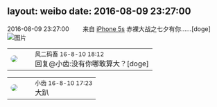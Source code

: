 layout: weibo
date: 2016-08-09 23:27:00
---
<meta name="referrer" content="no-referrer" />

2016-08-09 23:27:00  &nbsp;&nbsp;&nbsp;&nbsp;&nbsp;&nbsp; 来自 <a href="sinaweibo://customweibosource" rel="nofollow">iPhone 5s</a>
赤裸大战之七夕有你……[doge] ​​​
![图片](https://ww4.sinaimg.cn/large/6d2a6003jw1f6nwt72f25j20hs0dc766.jpg)

<table style="width: 100%;">
  <tr>
    <td style="width: 40px;"><img style="border-radius:50%" src="https://tva3.sinaimg.cn/crop.0.0.639.639.50/6d2a6003jw8f3idy69w2gj20hs0hrt9g.jpg?KID=imgbed,tva&Expires=1624465776&ssig=nnJ7H050ea"></td>
    <td colspan="2"><small>风二码畜 16-8-10 18:12</small><br/>回复@小齿:没有你哪敢算大？[doge]</td>
  </tr>
</table>

<table style="width: 100%;">
  <tr>
    <td style="width: 40px;"><img style="border-radius:50%" src="https://tva3.sinaimg.cn/crop.0.0.480.480.50/4d4bc111jw8ejj3t36gwaj20dc0dc769.jpg?KID=imgbed,tva&Expires=1624465776&ssig=BVJYKq4NCI"></td>
    <td colspan="2"><small>小齿 16-8-10 17:23</small><br/>大趴</td>
  </tr>
</table>
